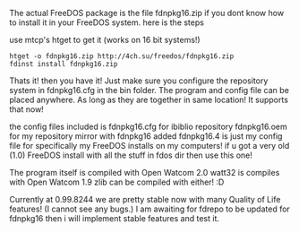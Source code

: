 The actual FreeDOS package is the file fdnpkg16.zip
if you dont know how to install it in your FreeDOS system. here is the steps

use mtcp's htget to get it (works on 16 bit systems!)


```
htget -o fdnpkg16.zip http://4ch.su/freedos/fdnpkg16.zip
fdinst install fdnpkg16.zip
```


Thats it! then you have it!
Just make sure you configure the repository system in fdnpkg16.cfg in the bin folder.
The program and config file can be placed anywhere. As long as they are together in same location! It supports that now!

the config files included is
fdnpkg16.cfg for ibiblio repository
fdnpkg16.oem for my repository mirror with fdnpkg16 added
fdnpkg16.4 is just my config file for specifically my FreeDOS installs on my computers!
if u got a very old (1.0) FreeDOS install with all the stuff in fdos dir then use this one!

The program itself is compiled with Open Watcom 2.0
watt32 is compiles with Open Watcom 1.9
zlib can be compiled with either! :D


Currently at 0.99.8244 we are pretty stable now with many Quality of Life features! (I cannot see any bugs.)
I am awaiting for fdrepo to be updated for fdnpkg16 then i will implement stable features and test it.
